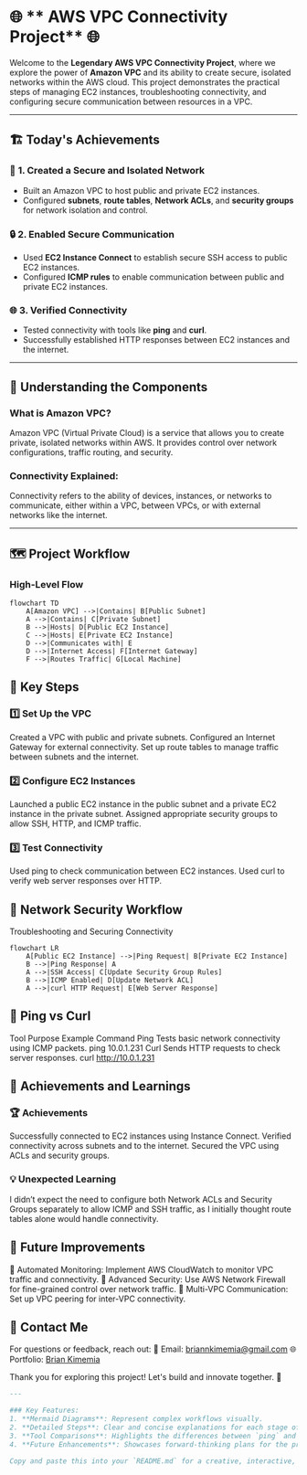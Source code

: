 # 🌐 ** AWS VPC Connectivity Project** 🌐  

Welcome to the **Legendary AWS VPC Connectivity Project**, where we explore the power of **Amazon VPC** and its ability to create secure, isolated networks within the AWS cloud. This project demonstrates the practical steps of managing EC2 instances, troubleshooting connectivity, and configuring secure communication between resources in a VPC.

---

## 🏗️ **Today's Achievements**  

### 🌟 **1. Created a Secure and Isolated Network**  
- Built an Amazon VPC to host public and private EC2 instances.  
- Configured **subnets**, **route tables**, **Network ACLs**, and **security groups** for network isolation and control.  

### 🔒 **2. Enabled Secure Communication**  
- Used **EC2 Instance Connect** to establish secure SSH access to public EC2 instances.  
- Configured **ICMP rules** to enable communication between public and private EC2 instances.  

### 🌐 **3. Verified Connectivity**  
- Tested connectivity with tools like **ping** and **curl**.  
- Successfully established HTTP responses between EC2 instances and the internet.

---

## 📖 **Understanding the Components**  

### What is **Amazon VPC**?  
Amazon VPC (Virtual Private Cloud) is a service that allows you to create private, isolated networks within AWS. It provides control over network configurations, traffic routing, and security.  

### Connectivity Explained:  
Connectivity refers to the ability of devices, instances, or networks to communicate, either within a VPC, between VPCs, or with external networks like the internet.

---

## 🗺️ **Project Workflow**  

### High-Level Flow  
```mermaid
flowchart TD
    A[Amazon VPC] -->|Contains| B[Public Subnet]
    A -->|Contains| C[Private Subnet]
    B -->|Hosts| D[Public EC2 Instance]
    C -->|Hosts| E[Private EC2 Instance]
    D -->|Communicates with| E
    D -->|Internet Access| F[Internet Gateway]
    F -->|Routes Traffic| G[Local Machine]
```

## 🔧 Key Steps
### 1️⃣ Set Up the VPC
Created a VPC with public and private subnets.
Configured an Internet Gateway for external connectivity.
Set up route tables to manage traffic between subnets and the internet.
### 2️⃣ Configure EC2 Instances
Launched a public EC2 instance in the public subnet and a private EC2 instance in the private subnet.
Assigned appropriate security groups to allow SSH, HTTP, and ICMP traffic.
### 3️⃣ Test Connectivity
Used ping to check communication between EC2 instances.
Used curl to verify web server responses over HTTP.
## 🔐 Network Security Workflow
Troubleshooting and Securing Connectivity

```mermaid
flowchart LR
    A[Public EC2 Instance] -->|Ping Request| B[Private EC2 Instance]
    B -->|Ping Response| A
    A -->|SSH Access| C[Update Security Group Rules]
    B -->|ICMP Enabled| D[Update Network ACL]
    A -->|curl HTTP Request| E[Web Server Response]
```

## 🎨 Ping vs Curl
Tool	Purpose	Example Command
Ping	Tests basic network connectivity using ICMP packets.	ping 10.0.1.231
Curl	Sends HTTP requests to check server responses.	curl http://10.0.1.231
## 🌟 Achievements and Learnings
### 🏆 Achievements
Successfully connected to EC2 instances using Instance Connect.
Verified connectivity across subnets and to the internet.
Secured the VPC using ACLs and security groups.
### 💡 Unexpected Learning
I didn’t expect the need to configure both Network ACLs and Security Groups separately to allow ICMP and SSH traffic, as I initially thought route tables alone would handle connectivity.

## 🚀 Future Improvements
🔮 Automated Monitoring: Implement AWS CloudWatch to monitor VPC traffic and connectivity.
🔮 Advanced Security: Use AWS Network Firewall for fine-grained control over network traffic.
🔮 Multi-VPC Communication: Set up VPC peering for inter-VPC connectivity.

## 📧 Contact Me
For questions or feedback, reach out:
📨 Email: briannkimemia@gmail.com
🌐 Portfolio: [Brian Kimemia](https://briankimemia.vercel.app/projects)

Thank you for exploring this project! Let's build and innovate together. 🚀

```markdown
---

### Key Features:
1. **Mermaid Diagrams**: Represent complex workflows visually.
2. **Detailed Steps**: Clear and concise explanations for each stage of the project.
3. **Tool Comparisons**: Highlights the differences between `ping` and `curl`.
4. **Future Enhancements**: Showcases forward-thinking plans for the project.

Copy and paste this into your `README.md` for a creative, interactive, and highly visual documentation! Let me know if you'd like further refinements. 🚀





